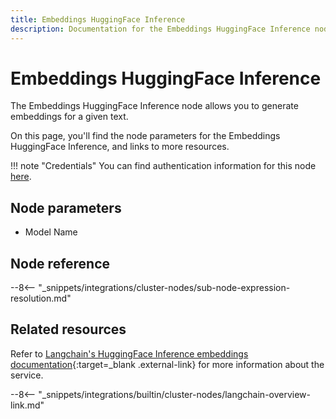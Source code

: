 ```yaml
---
title: Embeddings HuggingFace Inference
description: Documentation for the Embeddings HuggingFace Inference node in n8n, a workflow automation platform. Includes details of operations and configuration, and links to examples and credentials information.
---
```


# Embeddings HuggingFace Inference

The Embeddings HuggingFace Inference node allows you to generate embeddings for a given text.

On this page, you'll find the node parameters for the Embeddings HuggingFace Inference, and links to more resources.

!!! note "Credentials"
    You can find authentication information for this node [here](/integrations/builtin/credentials/huggingface/).

<!--
!!! note "Examples and templates"
	For usage examples and templates to help you get started, refer to n8n's [LangChain integrations](https://n8n.io/integrations/langchain/){:target=_blank .external-link} page.
-->
	
## Node parameters

* Model Name

## Node reference

--8<-- "_snippets/integrations/cluster-nodes/sub-node-expression-resolution.md"

## Related resources

<!--
View [example workflows and related content](https://n8n.io/integrations/langchain/){:target=_blank .external-link} on n8n's website.
-->

Refer to [Langchain's HuggingFace Inference embeddings documentation](https://js.langchain.com/docs/modules/data_connection/text_embedding/integrations/hugging_face_inference){:target=_blank .external-link} for more information about the service.

--8<-- "_snippets/integrations/builtin/cluster-nodes/langchain-overview-link.md"
